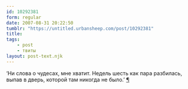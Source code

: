 ```yaml
---
id: 10292381
form: regular
date: 2007-08-31 20:22:50
tumblr: "https://untitled.urbansheep.com/post/10292381"
title:
tags:
    - post
    - твиты
layout: post-text.njk
---
```


<p>&lsquo;Ни слова о чудесах, мне хватит. Недель шесть как пара разбилась, выпав в дверь, которой там никогда не было.&rsquo; <a href="http://twitter.com/urbansheep/statuses/239620772">¶</a></p>

